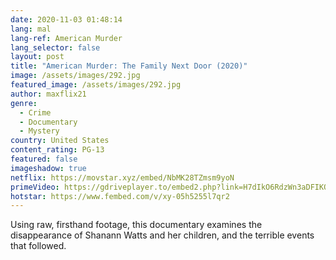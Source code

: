 ```yaml
---
date: 2020-11-03 01:48:14
lang: mal
lang-ref: American Murder
lang_selector: false
layout: post
title: "American Murder: The Family Next Door (2020)"
image: /assets/images/292.jpg
featured_image: /assets/images/292.jpg
author: maxflix21
genre:
  - Crime
  - Documentary
  - Mystery
country: United States
content_rating: PG-13
featured: false
imageshadow: true
netflix: https://movstar.xyz/embed/NbMK28TZmsm9yoN
primeVideo: https://gdriveplayer.to/embed2.php?link=H7dIkO6RdzWn3aDFIKOPVQyT7WwdfczOFIjUWB4%252FlWrBmcBi25eF9FPrfqn92CL3jBtRYJSmU7Q%252FlgbX4A4DJNSNsyaww9%252Bgrs9XGTx9mIUonKoePxFyXweOG%252By72SQvJYsabrmy4ebf3lGUKUzywLKWf3SpXC9ik%252FebQyIMNTDN5uC7JLAK%252BWi5%252B0EpqyD0U%253D
hotstar: https://www.fembed.com/v/xy-05h5255l7qr2
---
```

Using raw, firsthand footage, this documentary examines the disappearance of Shanann Watts and her children, and the terrible events that followed.